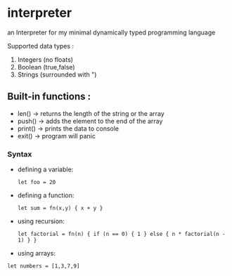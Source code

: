 # interpreter

an Interpreter for my minimal dynamically typed programming language

Supported data types :

1. Integers (no floats)
2. Boolean (true,false)
3. Strings (surrounded with ")

  <!-- ,----..                         
 /   /   \                        
|   :     :     ,---,.     ,---,. 
.   |  ;. /   ,'  .' |   ,'  .' | 
.   ; /--`  ,---.'   , ,---.'   , 
;   | ;     |   |    | |   |    | 
|   : |     :   :  .'  :   :  .'  
.   | '___  :   |.'    :   |.'    
'   ; : .'| `---'      `---'      
'   | '/  :                       
|   :    /                        
 \   \ .'                         
  `---`                           
                                 -->

## Built-in functions :

- len() -> returns the length of the string or the array
- push() -> adds the element to the end of the array
- print() -> prints the data to console
- exit() -> program will panic

### Syntax

- defining a variable:
  ```
  let foo = 20
  ```
- defining a function:
  ```
  let sum = fn(x,y) { x + y }
  ```
- using recursion:
  ```
  let factorial = fn(n) { if (n == 0) { 1 } else { n * factorial(n - 1) } }
  ```
- using arrays:
 ```
 let numbers = [1,3,7,9]
 ```
